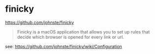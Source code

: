 # finicky

https://github.com/johnste/finicky
> Finicky is a macOS application that allows you to set up rules that decide which browser is opened for every link or url.

see: https://github.com/johnste/finicky/wiki/Configuration
